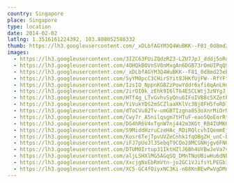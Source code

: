 ```yaml
---
country: Singapore
place: Singapore
type: location
date: 2014-02-02
latlng: 1.3516161224392, 103.808052586332
thumb: https://lh3.googleusercontent.com/_xDLbfAGYM3Q4WuBKK--F81_0d8md23ebVJMubROIIRItpIXIywsba7r21YXrPQy0nM1aUK0-sc7rhXyk75oKmfNQSPlFG8OAPUFJXcmjHxPDejNbPn_dAmHfxAy45iWj76sU3zpfQ
images:
  - https://lh3.googleusercontent.com/3IZC63FUiZQdzRZ3-LZU7JpJ_dddj5oRd5Nby3imP3XDantNELySl_gx2Q816fciy2dP4bA8hUTA9lEhsCtzhFreRYtozGZ4b2jHaUrSKB7XBKgnARrlsFR6fdtvzCKkh_Ut4W8UqQ
  - https://lh3.googleusercontent.com/4OHQkBOVnSV8nMxgAn6DGB73rOmUIPqQSyzFqZLr4oCeEzapwRBjuIY5eVWbqz7E5rbsTuGE54ckfQeelg3f6YXlIp9mIfp8AKqwfVK-YR6qNZWjVn-y7CQN-6rTK9YiZpD5zy-xwg
  - https://lh3.googleusercontent.com/_xDLbfAGYM3Q4WuBKK--F81_0d8md23ebVJMubROIIRItpIXIywsba7r21YXrPQy0nM1aUK0-sc7rhXyk75oKmfNQSPlFG8OAPUFJXcmjHxPDejNbPn_dAmHfxAy45iWj76sU3zpfQ
  - https://lh3.googleusercontent.com/5yYM0pcC3CHirSYit8JHKfUjFW--RfYFtB8_sa_rcEO5fRL56tLSoz-Ma5t0OyKcEvFP0vy7s8_TPls2r-3SzRBlV8TdsUuDGI8FFVQRsgrtEa4XmApYmEwNFsH1SjzfpMrCKEFZEg
  - https://lh3.googleusercontent.com/IzsIO_NppnKGBZzPowYddr6xfi8qAnLHuOqGatHCGYAXfC_VOED0rtkdK34kraqyy-ihwGfAP3GlSpIGxirgvk8GEGtiFWlFg04oIqtd40lEugygwo9IxcuygBbZ1NBPQkdQ4wf5bg
  - https://lh3.googleusercontent.com/2irOI0k_zEhk9I6lT64ESCLWtj3zNYgJ_CSZzc1R_Brav4eYNwIL60zVti29pVovGIWc2Nf51jfIbMjYWq-wXY2xfaCLSjoSjTGIWMZ2JN2LpyWaSW8AroRxU6cHY0tIcI4lnmFajg
  - https://lh3.googleusercontent.com/HTf4g_LTvGvhvSyQnu6IFoIVB8c5XZethsyI4DKsiPcVi7PPpu-Muc3vCH1xF-EE1RM_fi9hfR4W2YpKUikgaAAZww15QN9x5Twk8ZU32-Ma70XAndXV5aBy36OFB3TL4-7v03YTOA
  - https://lh3.googleusercontent.com/YiVukYDS2mSCZlaaXKlVc3Bj8FH5foRDlHZNdH75SC_1Ky53Rj-L9S5JIX9JO2gvVTIyeSCaGufbPYGwlHfV5EG_0ETbCJhes1B8m1MvltYLUTRXP656hWT68g1Hz6DULNqCvvDufw
  - https://lh3.googleusercontent.com/dToCVu82Tv-umGBTIzgna8S3oXnrMiOrMDqJ8lK2tzKc8t_EHDbZiA2xwQyzUys_whZ3kG62SSu930OASegjtIUum6snTndgm4uh9-rJbwxAigTnDLASjaOxP3x9ZR9hwu8WZgdOog
  - https://lh3.googleusercontent.com/Cwy7r_A5nilqsgm7tHTuF-eao5QoEorRthQL-AMf3y0OkDidcEOIsmmMCmP9rMMv85HA4g0i7iqIlbNY4LfuDqpK1GdTAIEGUlPRWXX-34DPR37va0MS1Y5TrG_ZzRYfZBTbdSUM2Q
  - https://lh3.googleusercontent.com/DG4hR6V4xTgnW7nj442m3KGt_RB4IUMK0WRZZ8EOGVWVsBqBaY2IYfRAUNhPP43_12CiIRr8qz0AwgbpEq-sPgqSPAbnShCV23K7yM-WZn1J3KU3jlwzUN4Z7TM93yWDNG4qAc3uew
  - https://lh3.googleusercontent.com/S9MiddHzruCzeHAc_RDiRQlcvhIQemmEjnrEWLqsODtz-5Pd5uI9tuOfdL2EJ_j9ahbHuQkd2fJcAPENdwlFBamXQEtA35BM2W1K1B4pfewaRMTGXDKZalSysBpAVkIyo-kTSQII5Q
  - https://lh3.googleusercontent.com/Kosr6TejTpvUVZeCnhk1fqOBgZH_unC-DS8dBX0ERtjYsadh4_s2S3F9HaMtBykhtHi1gR2-btXBTWy5bu2-MAANmks3No1Mz5sDMvopS9gqUzMVmJcD1KeVQtr432vmdrFIqHVPmA
  - https://lh3.googleusercontent.com/iFJ7pUuJl3SebqT9CQo28MCSNHjgv6FNQm4yBjmeNdZUjc_7TTtX8fcwIVZ-y4jht5axOiiFwxcC2kGi-uRbaLtzluH-xgcJdHKD-km_6QgFgkIoEAarLQNvkuR2AwILT85zEMvLNw
  - https://lh3.googleusercontent.com/DTUM0Irtup31IktHZlJ6Bh4UYBwJeVa7vrql1WBbi-qMYurPVnX3VBg-ajqadgkgitfpc_rfxINaHpjpvpNOZls0hoaLgb0h1MhuYD1r6N3zhP4OaB1o7DRxkWZQt3sfcny69VtB7A
  - https://lh3.googleusercontent.com/aljLSHXlMG5AGqSQ_DMnTNoUBiwHu6dNbjsUL70ilMhT8m0xEK0ps2Gzra3nRPm_2z5jGCRwtwdmugZhA5yq2Vh3U8CcnSsHgITdZOHqOF-Wje6mShWvoef5GRJfELkH2R15hdR_oQ
  - https://lh3.googleusercontent.com/XxcjgNxEbRmVtn-jo2GC1VJifsYLPEGb1Ugs_j_m67cRyykJR32v59RfEVZm7ZNL2w5G7kn_-GaLYd4dtMtvveVoyIVPkpwyh5gz5WRPf2042DG3b4n2pcp0JACwxfzenUBrMPdLNg
  - https://lh3.googleusercontent.com/XC5-GC4fOiyxNC3Ki-n88KnBEwPwVgDMnJVMOiK_JKbChip5v8N-qqKVoRR8j5vlXpzlPqI6UN4zvFwJvFwFx7n1ubUyBmA_AIE0eTUU03fsGPKFAni59E7fggBdxl3NUqynlFWkZw
---
```

